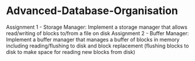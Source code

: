 # Advanced-Database-Organisation
Assignment 1 - Storage Manager: Implement a storage manager that allows read/writing of blocks to/from a file on disk
Assignment 2 - Buffer Manager: Implement a buffer manager that manages a buffer of blocks in memory including reading/flushing
to disk and block replacement (flushing blocks to disk to make space for reading new blocks from disk)
